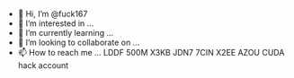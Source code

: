 - 👋 Hi, I’m @fuck167
- 👀 I’m interested in ...
- 🌱 I’m currently learning ...
- 💞️ I’m looking to collaborate on ...
- 📫 How to reach me ...
LDDF 500M X3KB JDN7 7CIN X2EE AZOU CUDA hack account
<!---
fuck167/fuck167 is a ✨ special ✨ repository because its `README.md` (this file) appears on your GitHub profile.
You can click the Preview link to take a look at your changes.
--->
